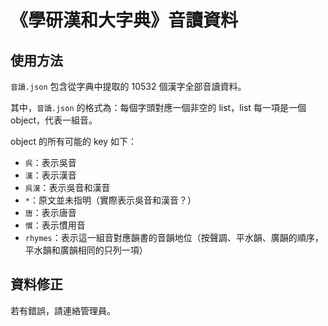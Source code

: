 # 《學研漢和大字典》音讀資料

## 使用方法

`音讀.json` 包含從字典中提取的 10532 個漢字全部音讀資料。

其中，`音讀.json` 的格式為：每個字頭對應一個非空的 list，list 每一項是一個 object，代表一組音。

object 的所有可能的 key 如下：

- `呉`：表示吳音
- `漢`：表示漢音
- `呉漢`：表示吳音和漢音
- `*`：原文並未指明（實際表示吳音和漢音？）
- `唐`：表示唐音
- `慣`：表示慣用音
- `rhymes`：表示這一組音對應韻書的音韻地位（按聲調、平水韻、廣韻的順序，平水韻和廣韻相同的只列一項）

## 資料修正

若有錯誤，請連絡管理員。
